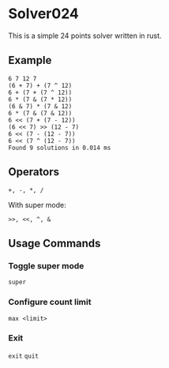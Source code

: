 # Solver024

This is a simple 24 points solver written in rust.

## Example

```log
6 7 12 7
(6 + 7) + (7 ^ 12)
6 + (7 + (7 ^ 12))
6 * (7 & (7 * 12))
(6 & 7) * (7 & 12)
6 * (7 & (7 & 12))
6 << (7 + (7 - 12))
(6 << 7) >> (12 - 7)
6 << (7 - (12 - 7))
6 << (7 ^ (12 - 7))
Found 9 solutions in 0.014 ms
```

## Operators

`+, -, *, /`

With super mode:

`>>, <<, ^, &`

## Usage Commands

### Toggle super mode

`super`

### Configure count limit

`max <limit>`

### Exit

`exit` `quit`
